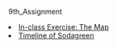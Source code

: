 9th_Assignment

<li><a href="http://dev-comm5961-demo.pantheonsite.io/map2/">In-class Exercise: The Map</a></li>
<li><a href="http://dev-comm5961-demo.pantheonsite.io/Timeline/compiled/examples/sodagreen.html">Timeline of Sodagreen </a></li>

